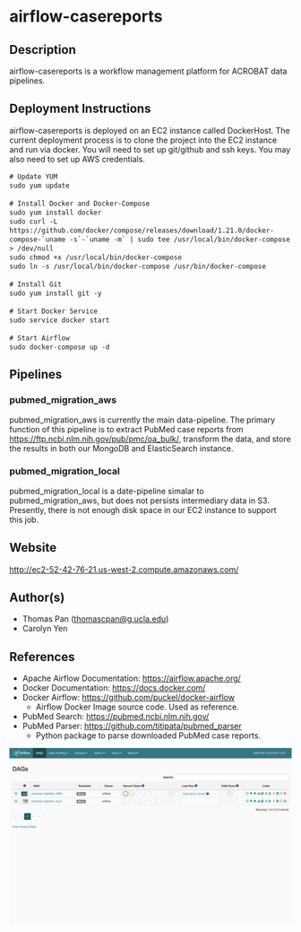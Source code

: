 # airflow-casereports

## Description

airflow-casereports is a workflow management platform for ACROBAT data pipelines.

## Deployment Instructions

airflow-casereports is deployed on an EC2 instance called DockerHost. The current deployment process is to clone the project into the EC2 instance and run via docker. You will need to set up git/github and ssh keys. You may also need to set up AWS credentials.
```
# Update YUM
sudo yum update

# Install Docker and Docker-Compose
sudo yum install docker
sudo curl -L https://github.com/docker/compose/releases/download/1.21.0/docker-compose-`uname -s`-`uname -m` | sudo tee /usr/local/bin/docker-compose > /dev/null
sudo chmod +x /usr/local/bin/docker-compose
sudo ln -s /usr/local/bin/docker-compose /usr/bin/docker-compose

# Install Git
sudo yum install git -y

# Start Docker Service
sudo service docker start

# Start Airflow
sudo docker-compose up -d
```

## Pipelines
### pubmed\_migration\_aws
pubmed\_migration\_aws is currently the main data-pipeline. The primary function of this pipeline is to extract PubMed case reports from https://ftp.ncbi.nlm.nih.gov/pub/pmc/oa_bulk/, transform the data, and store the results in both our MongoDB and ElasticSearch instance. 

### pubmed\_migration\_local
pubmed\_migration\_local is a date-pipeline simalar to pubmed_migration_aws, but does not persists intermediary data in S3. Presently, there is not enough disk space in our EC2 instance to support this job. 

## Website
<http://ec2-52-42-76-21.us-west-2.compute.amazonaws.com/>

## Author(s)
- Thomas Pan (<thomascpan@g.ucla.edu>)
- Carolyn Yen 

## References
- Apache Airflow Documentation: <https://airflow.apache.org/>
- Docker Documentation: <https://docs.docker.com/>
- Docker Airflow: <https://github.com/puckel/docker-airflow>
    - Airflow Docker Image source code. Used as reference.
- PubMed Search: <https://pubmed.ncbi.nlm.nih.gov/>
- PubMed Parser: <https://github.com/titipata/pubmed_parser>
    - Python package to parse downloaded PubMed case reports. 

!["Home Page"](assets/img/home.png)
